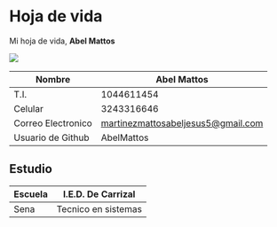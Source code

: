 # Hoja de vida
Mi hoja de vida,
**Abel Mattos**

<img src="https://user-images.githubusercontent.com/126481836/221584572-f28cd996-09e3-4d1c-b8d9-163111a2c9f8.jpg">

| Nombre | Abel Mattos |
|---|---|
| T.I. | 1044611454 |
| Celular | 3243316646 |    
| Correo Electronico | martinezmattosabeljesus5@gmail.com |
| Usuario de Github | AbelMattos |

## Estudio

| Escuela | I.E.D. De Carrizal |
|---|---|
| Sena | Tecnico en sistemas |